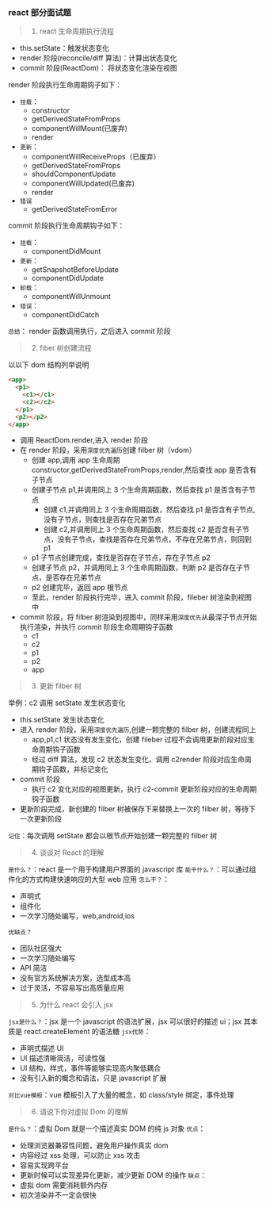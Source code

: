 ### react 部分面试题

> 1. react 生命周期执行流程

- this.setState：触发状态变化
- render 阶段(reconcile/diff 算法)：计算出状态变化
- commit 阶段(ReactDom)： 将状态变化渲染在视图

render 阶段执行生命周期钩子如下：

- `挂载`：
  - constructor
  - getDerivedStateFromProps
  - componentWillMount(已废弃)
  - render
- `更新`：
  - componentWillReceiveProps（已废弃）
  - getDerivedStateFromProps
  - shouldComponentUpdate
  - componentWillUpdated(已废弃)
  - render
- `错误`
  - getDerivedStateFromError

commit 阶段执行生命周期钩子如下：

- `挂载`：
  - componentDidMount
- `更新`：
  - getSnapshotBeforeUpdate
  - componentDidUpdate
- `卸载`：
  - componentWillUnmount
- `错误`：
  - componentDidCatch

`总结`： render 函数调用执行，之后进入 commit 阶段

> 2. fiber 树创建流程

以以下 dom 结构列举说明

```html
<app>
  <p1>
    <c1></c1>
    <c2></c2>
  </p1>
  <p2></p2>
</app>
```

- 调用 ReactDom.render,进入 render 阶段
- 在 render 阶段，采用`深度优先遍历`创建 filber 树（vdom）
  - 创建 app,调用 app 生命周期 constructor,getDerivedStateFromProps,render,然后查找 app 是否含有子节点
  - 创建子节点 p1,并调用同上 3 个生命周期函数，然后查找 p1 是否含有子节点
    - 创建 c1,并调用同上 3 个生命周期函数，然后查找 p1 是否含有子节点, 没有子节点，则查找是否存在兄弟节点
    - 创建 c2,并调用同上 3 个生命周期函数，然后查找 c2 是否含有子节点，没有子节点，查找是否存在兄弟节点，不存在兄弟节点，则回到 p1
  - p1 子节点创建完成，查找是否存在子节点，存在子节点 p2
  - 创建子节点 p2，并调用同上 3 个生命周期函数，判断 p2 是否存在子节点，是否存在兄弟节点
  - p2 创建完毕，返回 app 根节点
  - 至此，render 阶段执行完毕，进入 commit 阶段，fileber 树渲染到视图中
- commit 阶段，将 filber 树渲染到视图中，同样采用`深度优先`从最深子节点开始执行渲染，并执行 commit 阶段生命周期钩子函数
  - c1
  - c2
  - p1
  - p2
  - app

> 3. 更新 filber 树

举例：c2 调用 setState 发生状态变化

- this.setState 发生状态变化
- 进入 render 阶段，采用`深度优先遍历`,创建一颗完整的 filber 树，创建流程同上
  - app,p1,c1 状态没有发生变化，创建 fileber 过程不会调用更新阶段对应生命周期钩子函数
  - 经过 diff 算法，发现 c2 状态发生变化，调用 c2render 阶段对应生命周期钩子函数，并标记变化
- commit 阶段
  - 执行 c2 变化对应的视图更新，执行 c2-commit 更新阶段对应的生命周期钩子函数
- 更新阶段完成，新创建的 filber 树被保存下来替换上一次的 filber 树，等待下一次更新阶段

`记住`：每次调用 setState 都会以根节点开始创建一颗完整的 filber 树

> 4. 谈谈对 React 的理解

`是什么？`：react 是一个用于构建用户界面的 javascript 库
`能干什么？`：可以通过组件化的方式构建快速响应的大型 web 应用
`怎么干？`：

- 声明式
- 组件化
- 一次学习随处编写，web,android,ios

`优缺点？`

- 团队社区强大
- 一次学习随处编写
- API 简洁
- 没有官方系统解决方案，选型成本高
- 过于灵活，不容易写出高质量应用

> 5. 为什么 react 会引入 jsx

`jsx是什么？`：jsx 是一个 javascript 的语法扩展，jsx 可以很好的描述 ui；jsx 其本质是 react.createElement 的语法糖
`jsx优势`：

- 声明式描述 UI
- UI 描述清晰简洁，可读性强
- UI 结构，样式，事件等能够实现高内聚低耦合
- 没有引入新的概念和语法，只是 javascript 扩展

`对比vue模板`：vue 模板引入了大量的概念，如 class/style 绑定，事件处理

> 6. 请说下你对虚拟 Dom 的理解

`是什么？`：虚拟 Dom 就是一个描述真实 DOM 的纯 js 对象
`优点`：

- 处理浏览器兼容性问题，避免用户操作真实 dom
- 内容经过 xss 处理，可以防止 xss 攻击
- 容易实现跨平台
- 更新时候可以实现差异化更新，减少更新 DOM 的操作
  `缺点`：
- 虚拟 dom 需要消耗额外内存
- 初次渲染并不一定会很快
